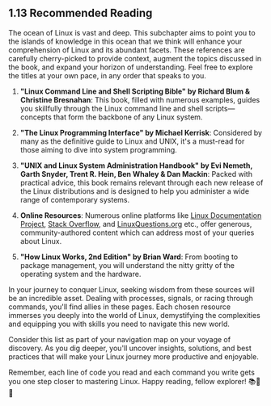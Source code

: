 ## 1.13 Recommended Reading

The ocean of Linux is vast and deep. This subchapter aims to point you to the islands of knowledge in this ocean that we think will enhance your comprehension of Linux and its abundant facets. These references are carefully cherry-picked to provide context, augment the topics discussed in the book, and expand your horizon of understanding. Feel free to explore the titles at your own pace, in any order that speaks to you.

1. **"Linux Command Line and Shell Scripting Bible" by Richard Blum & Christine Bresnahan**: This book, filled with numerous examples, guides you skillfully through the Linux command line and shell scripts—concepts that form the backbone of any Linux system.

2. **"The Linux Programming Interface" by Michael Kerrisk**: Considered by many as the definitive guide to Linux and UNIX, it's a must-read for those aiming to dive into system programming.

3. **"UNIX and Linux System Administration Handbook" by Evi Nemeth, Garth Snyder, Trent R. Hein, Ben Whaley & Dan Mackin**: Packed with practical advice, this book remains relevant through each new release of the Linux distributions and is designed to help you administer a wide range of contemporary systems.

4. **Online Resources**: Numerous online platforms like [Linux Documentation Project](https://www.tldp.org/), [Stack Overflow](https://stackoverflow.com/questions/tagged/linux), and [LinuxQuestions.org](https://www.linuxquestions.org/) etc., offer generous, community-authored content which can address most of your queries about Linux.

5. **"How Linux Works, 2nd Edition" by Brian Ward**: From booting to package management, you will understand the nitty gritty of the operating system and the hardware. 

In your journey to conquer Linux, seeking wisdom from these sources will be an incredible asset. Dealing with processes, signals, or racing through commands, you'll find allies in these pages. Each chosen resource immerses you deeply into the world of Linux, demystifying the complexities and equipping you with skills you need to navigate this new world.

Consider this list as part of your navigation map on your voyage of discovery. As you dig deeper, you'll uncover insights, solutions, and best practices that will make your Linux journey more productive and enjoyable. 

Remember, each line of code you read and each command you write gets you one step closer to mastering Linux. Happy reading, fellow explorer! 📚🐧💡